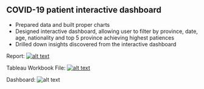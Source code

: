 ## COVID-19 patient interactive dashboard

* Prepared data and built proper charts
* Designed interactive dashboard, allowing user to filter by province, date, age, nationality and top 5 province achieving highest patiences
* Drilled down insights discovered from the interactive dashboard

Report: [![alt text](https://github.com/teethavattcp/teethavat_port_data/blob/main/img/badge_pdf.gif "Open PDF")](https://github.com/teethavattcp/teethavat_port_data/blob/main/Intern_Proj_DA/02_COVID_Interactive_Dashboard/Intern_02_report_interactive_dashboard.pdf)

Tableau Workbook File: [![alt text](https://github.com/teethavattcp/teethavat_port_data/blob/main/img/badge_openfile.gif "Open .twbx")](https://github.com/teethavattcp/teethavat_port_data/blob/main/Intern_Proj_DA/02_COVID_Interactive_Dashboard/covid_report_3.twbx)

Dashboard: ![alt text](https://github.com/teethavattcp/teethavat_port_data/blob/main/Intern_Proj_DA/02_COVID_Interactive_Dashboard/Intern_02_Interactive_Dashboard_final.png "VA Dashboard")

